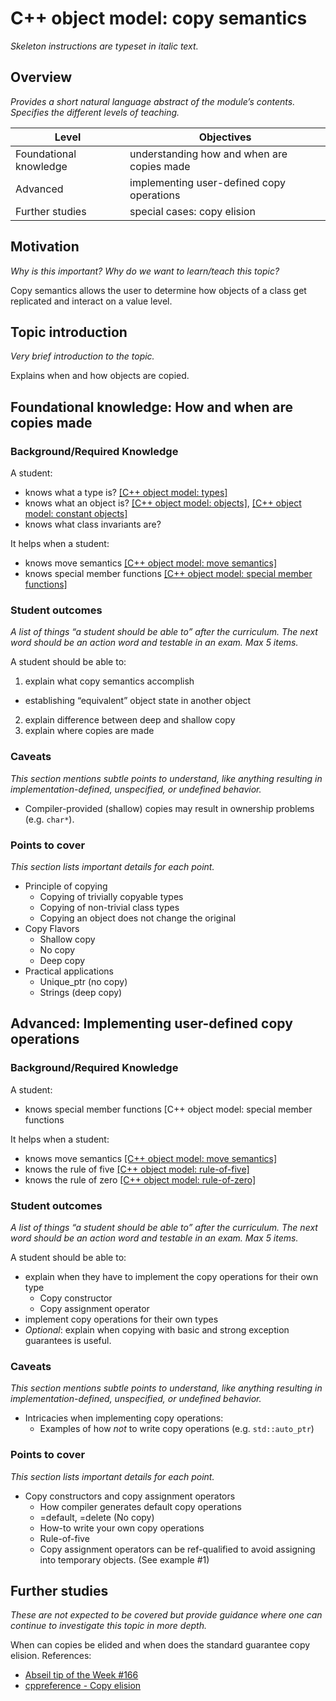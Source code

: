 # C++ object model: copy semantics
_Skeleton instructions are typeset in italic text._

## Overview

_Provides a short natural language abstract of the module’s contents._
_Specifies the different levels of teaching._

<table>
  <thead>
    <th>Level</th>
    <th>Objectives</th>
  </thead>
  <tr>
    <td>Foundational knowledge</td>
    <td>understanding how and when are copies made</td>
  </tr>
  <tr>
    <td>Advanced</td>
    <td>implementing user-defined copy operations</td>
  </tr>
  <tr>
    <td>Further studies</td>
    <td>special cases: copy elision</td>
  </tr>
</table>

## Motivation

_Why is this important?_
_Why do we want to learn/teach this topic?_

Copy semantics allows the user to determine how objects of a class get replicated and interact on a value level.

## Topic introduction

_Very brief introduction to the topic._

Explains when and how objects are copied.

## Foundational knowledge: How and when are copies made

### Background/Required Knowledge

A student:
* knows what a type is?             [[C++ object model: types]][1]
* knows what an object is?          [[C++ object model: objects]][2], [[C++ object model: constant objects]][3]
* knows what class invariants are?

It helps when a student:
* knows move semantics              [[C++ object model: move semantics]][4]
* knows special member functions    [[C++ object model: special member functions]][5]

### Student outcomes

_A list of things “a student should be able to” after the curriculum._
_The next word should be an action word and testable in an exam._
_Max 5 items._

A student should be able to:

1. explain what copy semantics accomplish
  * establishing “equivalent” object state in another object
2. explain difference between deep and shallow copy
3. explain where copies are made

### Caveats

_This section mentions subtle points to understand, like anything resulting in
implementation-defined, unspecified, or undefined behavior._

* Compiler-provided (shallow) copies may result in ownership problems (e.g. `char*`).

### Points to cover

_This section lists important details for each point._

* Principle of copying
  * Copying of trivially copyable types
  * Copying of non-trivial class types
  * Copying an object does not change the original
* Copy Flavors
  * Shallow copy
  * No copy
  * Deep copy
* Practical applications
  * Unique_ptr  (no copy)
  * Strings (deep copy) 


## Advanced: Implementing user-defined copy operations

### Background/Required Knowledge

A student:
* knows special member functions  [C++ object model: special member functions

It helps when a student:
* knows move semantics            [[C++ object model: move semantics]][4]
* knows the rule of five          [[C++ object model: rule-of-five]][6]
* knows the rule of zero          [[C++ object model: rule-of-zero]][7]

### Student outcomes

_A list of things “a student should be able to” after the curriculum._
_The next word should be an action word and testable in an exam._
_Max 5 items._

A student should be able to:
* explain when they have to implement the copy operations for their own type
  * Copy constructor
  * Copy assignment operator
* implement copy operations for their own types
* _Optional_: explain when copying with basic and strong exception guarantees is useful.

### Caveats

_This section mentions subtle points to understand, like anything resulting in
implementation-defined, unspecified, or undefined behavior._

* Intricacies when implementing copy operations:
  * Examples of how _not_ to write copy operations (e.g. `std::auto_ptr`)

### Points to cover

_This section lists important details for each point._

* Copy constructors and copy assignment operators
  * How compiler generates default copy operations
  * =default, =delete (No copy)
  * How-to write your own copy operations
  * Rule-of-five
  * Copy assignment operators can be ref-qualified to avoid assigning into temporary objects. (See example #1)

## Further studies

_These are not expected to be covered but provide guidance where one can
continue to investigate this topic in more depth._

When can copies be elided and when does the standard guarantee copy elision.
References:
* [Abseil tip of the Week #166](https://abseil.io/tips/166)
* [cppreference - Copy elision](https://en.cppreference.com/w/cpp/language/copy_elision)

[1]: ../object-model/copy-semantics.md
[2]: ../object-model/objects.md
[3]: ../object-model/constant-objects.md
[4]: ../object-model/move-semantics.md
[5]: ../object-model/special-member-functions.md
[6]: ../object-model/rule-of-five.md
[7]: ../object-model/rule-of-zero.md
